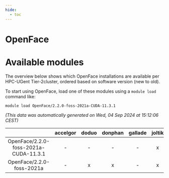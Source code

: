 ```yaml
---
hide:
  - toc
---
```


OpenFace
========

# Available modules


The overview below shows which OpenFace installations are available per HPC-UGent Tier-2cluster, ordered based on software version (new to old).

To start using OpenFace, load one of these modules using a `module load` command like:

```shell
module load OpenFace/2.2.0-foss-2021a-CUDA-11.3.1
```

*(This data was automatically generated on Wed, 04 Sep 2024 at 15:12:06 CEST)*  

| |accelgor|doduo|donphan|gallade|joltik|shinx|skitty|
| :---: | :---: | :---: | :---: | :---: | :---: | :---: | :---: |
|OpenFace/2.2.0-foss-2021a-CUDA-11.3.1|-|-|-|-|x|-|-|
|OpenFace/2.2.0-foss-2021a|-|x|x|-|x|-|x|
